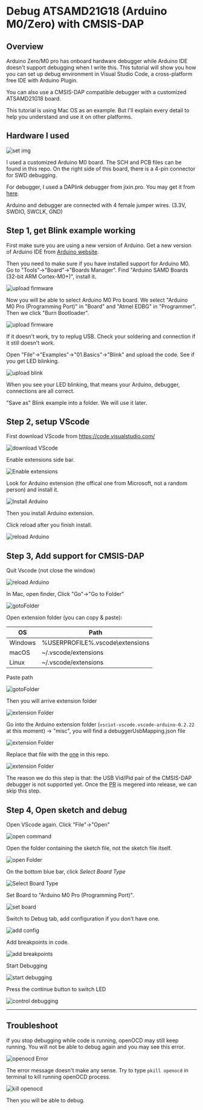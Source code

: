 # Debug ATSAMD21G18 (Arduino M0/Zero) with CMSIS-DAP


## Overview
 
Arduino Zero/M0 pro has onboard hardware debugger while Arduino IDE doesn't support debugging when I write this. This tutorial will show you how you can set up debug environment in Visual Studio Code, a cross-platform free IDE with Arduino Plugin.

You can also use a CMSIS-DAP compatible debugger with a customized ATSAMD21G18 board. 

This tutorial is using Mac OS as an example. But I'll explain every detail to help you understand and use it on other platforms.  

## Hardware I used

![set img](https://github.com/DeqingSun/Debug-Arduino-ATSAMD21G18-with-CMSIS-DAP/raw/master/img/ArduinoM0_CMSIS.jpg)

I used a customized Arduino M0 board. The SCH and PCB files can be found in this repo. On the right side of this board, there is a 4-pin connector for SWD debugging.

For debugger, I used a DAPlink debugger from jixin.pro. You may get it from [here](https://lcsc.com/product-detail/Others_Jixin-JX160101_C284862.html).

Arduino and debugger are connected with 4 female jumper wires. (3.3V, SWDIO, SWCLK, GND)


## Step 1, get Blink example working

First make sure you are using a new version of Arduino. Get a new version of Arduino IDE from [Arduino website](https://www.arduino.cc/en/Main/Software).

Then you need to make sure if you have installed support for Arduino M0. Go to "Tools"->"Board"->"Boards Manager". Find "Arduino SAMD Boards (32-bit ARM Cortex-M0+)", install it.

![upload firmware](https://github.com/DeqingSun/Debug-Arduino-ATSAMD21G18-with-CMSIS-DAP/raw/master/img/installboard.png)

Now you will be able to select Arduino M0 Pro board. We select "Arduino M0 Pro (Programming Port)" in "Board" and "Atmel EDBG" in "Programmer". Then we click "Burn Bootloader".

![upload firmware](https://github.com/DeqingSun/Debug-Arduino-ATSAMD21G18-with-CMSIS-DAP/raw/master/img/uploadFirmware.png)

If it doesn't work, try to replug USB. Check your soldering and connection if it still doesn't work.

Open "File"->"Examples"->"01.Basics"->"Blink" and upload the code. See if you get LED blinking.

![upload blink](https://github.com/DeqingSun/Debug-Arduino-ATSAMD21G18-with-CMSIS-DAP/raw/master/img/arduinoUpload.png)

When you see your LED blinking, that means your Arduino, debugger, connections are all correct.

"Save as" Blink example into a folder. We will use it later.

## Step 2, setup VScode

First download VScode from <https://code.visualstudio.com/>

![download VScode](https://github.com/DeqingSun/Debug-Arduino-ATSAMD21G18-with-CMSIS-DAP/raw/master/img/downloadVScode.png)

Enable extensions side bar.

![Enable extensions](https://github.com/DeqingSun/Debug-Arduino-ATSAMD21G18-with-CMSIS-DAP/raw/master/img/vscodeShowExtensions.png)

Look for Arduino extension (the offical one from Microsoft, not a random person) and install it.

![Install Arduino](https://github.com/DeqingSun/Debug-Arduino-ATSAMD21G18-with-CMSIS-DAP/raw/master/img/vscodeInstallArduino.png)

Then you install Arduino extension. 

Click reload after you finish install.

![reload Arduino](https://github.com/DeqingSun/Debug-Arduino-ATSAMD21G18-with-CMSIS-DAP/raw/master/img/vscodeReload.png)

## Step 3, Add support for CMSIS-DAP

Quit Vscode (not close the window)

![reload Arduino](https://github.com/DeqingSun/Debug-Arduino-ATSAMD21G18-with-CMSIS-DAP/raw/master/img/vscodeQuit.png)

In Mac, open finder, Click "Go"->"Go to Folder"

![gotoFolder](https://github.com/DeqingSun/Debug-Arduino-ATSAMD21G18-with-CMSIS-DAP/raw/master/img/gotoFolder.png)

Open extension folder (you can copy & paste):

| OS | Path |
|----|------|
| Windows | %USERPROFILE%\.vscode\extensions |
| macOS   | ~/.vscode/extensions |
| Linux   | ~/.vscode/extensions |

Paste path

![gotoFolder](https://github.com/DeqingSun/Debug-Arduino-ATSAMD21G18-with-CMSIS-DAP/raw/master/img/gotoFolderPath.png)

Then you will arrive extension folder

![extension Folder](https://github.com/DeqingSun/Debug-Arduino-ATSAMD21G18-with-CMSIS-DAP/raw/master/img/gotoFolderExtension.png)

Go into the Arduino extension folder (```vsciot-vscode.vscode-arduino-0.2.22``` at this moment) -> "misc", you will find a debuggerUsbMapping.json file

![extension Folder](https://github.com/DeqingSun/Debug-Arduino-ATSAMD21G18-with-CMSIS-DAP/raw/master/img/debuggerUsbMappingLocation.png)

Replace that file with the [one](https://raw.githubusercontent.com/DeqingSun/Debug-Arduino-ATSAMD21G18-with-CMSIS-DAP/master/debuggerUsbMapping.json) in this repo.

![extension Folder](https://github.com/DeqingSun/Debug-Arduino-ATSAMD21G18-with-CMSIS-DAP/raw/master/img/replaceJson.png)

The reason we do this step is that: the USB Vid/Pid pair of the CMSIS-DAP debugger is not supported yet. Once the [PR](https://github.com/Microsoft/vscode-arduino/pull/634) is megered into release, we can skip this step.


## Step 4, Open sketch and debug

Open VScode again. Click "File"->"Open"

![open command](https://github.com/DeqingSun/Debug-Arduino-ATSAMD21G18-with-CMSIS-DAP/raw/master/img/vscodeOpen.png)

Open the folder containing the sketch file, not the sketch file itself.

![open Folder](https://github.com/DeqingSun/Debug-Arduino-ATSAMD21G18-with-CMSIS-DAP/raw/master/img/vscodeOpenFolder.png)

On the bottom blue bar, click *Select Board Type*

![Select Board Type](https://github.com/DeqingSun/Debug-Arduino-ATSAMD21G18-with-CMSIS-DAP/raw/master/img/selectBoardType.png)

Set Board to "Arduino M0 Pro (Programming Port)".

![set board](https://github.com/DeqingSun/Debug-Arduino-ATSAMD21G18-with-CMSIS-DAP/raw/master/img/vscodeSetBoard.png)

Switch to Debug tab, add configuration if you don't have one.

![add config](https://github.com/DeqingSun/Debug-Arduino-ATSAMD21G18-with-CMSIS-DAP/raw/master/img/vscodeAddConfig.png)

Add breakpoints in code.

![add breakpoints](https://github.com/DeqingSun/Debug-Arduino-ATSAMD21G18-with-CMSIS-DAP/raw/master/img/vscodeBreakpoint.png)

Start Debugging

![start debugging](https://github.com/DeqingSun/Debug-Arduino-ATSAMD21G18-with-CMSIS-DAP/raw/master/img/vscodeDebugging.png)

Press the continue button to switch LED

![control debugging](https://github.com/DeqingSun/Debug-Arduino-ATSAMD21G18-with-CMSIS-DAP/raw/master/img/vscodeDebugControl.png)

-----
## Troubleshoot

If you stop debugging while code is running, openOCD may still keep running. You will not be able to debug again and you may see this error. 

![openocd Error](https://github.com/DeqingSun/Debug-Arduino-ATSAMD21G18-with-CMSIS-DAP/raw/master/img/openOCDerr.png)

The error message doesn't make any sense. Try to type ```pkill openocd``` in terminal to kill running openOCD process.

![kill openocd](https://github.com/DeqingSun/Debug-Arduino-ATSAMD21G18-with-CMSIS-DAP/raw/master/img/killOpenOCD.png)

Then you will be able to debug.

